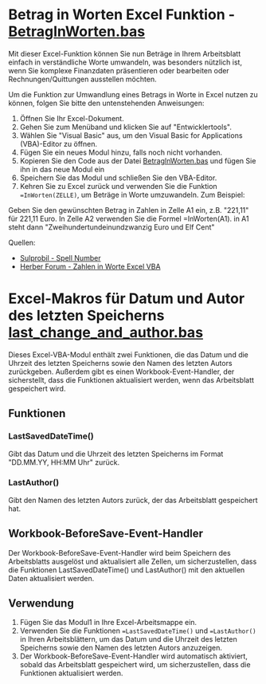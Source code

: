 # Betrag in Worten Excel Funktion - [BetragInWorten.bas](BetragInWorten.bas)


Mit dieser Excel-Funktion können Sie nun Beträge in Ihrem Arbeitsblatt einfach in verständliche Worte umwandeln, was besonders nützlich ist, wenn Sie komplexe Finanzdaten präsentieren oder bearbeiten oder Rechnungen/Quittungen ausstellen möchten.

Um die Funktion zur Umwandlung eines Betrags in Worte in Excel nutzen zu können, folgen Sie bitte den untenstehenden Anweisungen:

1. Öffnen Sie Ihr Excel-Dokument.
2. Gehen Sie zum Menüband und klicken Sie auf "Entwicklertools".
3. Wählen Sie "Visual Basic" aus, um den Visual Basic for Applications (VBA)-Editor zu öffnen.
4. Fügen Sie ein neues Modul hinzu, falls noch nicht vorhanden.
5. Kopieren Sie den Code aus der Datei [BetragInWorten.bas](BetragInWorten.bas) und fügen Sie ihn in das neue Modul ein
6. Speichern Sie das Modul und schließen Sie den VBA-Editor.
7. Kehren Sie zu Excel zurück und verwenden Sie die Funktion ```=InWorten(ZELLE)```, um Beträge in Worte umzuwandeln.
Zum Beispiel:

Geben Sie den gewünschten Betrag in Zahlen in Zelle A1 ein, z.B. "221,11" für 221,11 Euro.
In Zelle A2 verwenden Sie die Formel =InWorten(A1). in A1 steht dann "Zweihundertundeinundzwanzig Euro und Elf Cent"

Quellen:

- [Sulprobil - Spell Number](https://www.sulprobil.com/sbspellnumber_en/)
- [Herber Forum - Zahlen in Worte Excel VBA](https://www.herber.de/forum/archiv/1744to1748/1744401_Zahlen_in_Worte_Excel_VBA.html)


# Excel-Makros für Datum und Autor des letzten Speicherns [last_change_and_author.bas](last_change_and_author.bas)

Dieses Excel-VBA-Modul enthält zwei Funktionen, die das Datum und die Uhrzeit des letzten Speicherns sowie den Namen des letzten Autors zurückgeben. Außerdem gibt es einen Workbook-Event-Handler, der sicherstellt, dass die Funktionen aktualisiert werden, wenn das Arbeitsblatt gespeichert wird.

## Funktionen

### LastSavedDateTime()
Gibt das Datum und die Uhrzeit des letzten Speicherns im Format "DD.MM.YY, HH:MM Uhr" zurück.

### LastAuthor()
Gibt den Namen des letzten Autors zurück, der das Arbeitsblatt gespeichert hat.

## Workbook-BeforeSave-Event-Handler

Der Workbook-BeforeSave-Event-Handler wird beim Speichern des Arbeitsblatts ausgelöst und aktualisiert alle Zellen, um sicherzustellen, dass die Funktionen LastSavedDateTime() und LastAuthor() mit den aktuellen Daten aktualisiert werden.

## Verwendung

1. Fügen Sie das Modul1 in Ihre Excel-Arbeitsmappe ein.
2. Verwenden Sie die Funktionen `=LastSavedDateTime()` und `=LastAuthor()` in Ihren Arbeitsblättern, um das Datum und die Uhrzeit des letzten Speicherns sowie den Namen des letzten Autors anzuzeigen.
3. Der Workbook-BeforeSave-Event-Handler wird automatisch aktiviert, sobald das Arbeitsblatt gespeichert wird, um sicherzustellen, dass die Funktionen aktualisiert werden.
